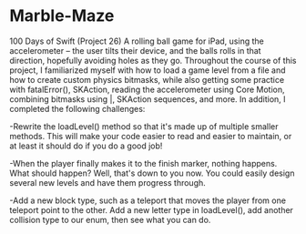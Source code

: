 # Marble-Maze
100 Days of Swift (Project 26) A rolling ball game for iPad, using the accelerometer – the user tilts their device, and the balls rolls in that direction, 
hopefully avoiding holes as they go. Throughout the course of this project, I familiarized myself with how to load a game level from a file and how to create 
custom physics bitmasks, while also getting some practice with fatalError(), SKAction, reading the accelerometer using Core Motion, combining bitmasks using |, 
SKAction sequences, and more. In addition, I completed the following challenges:

-Rewrite the loadLevel() method so that it's made up of multiple smaller methods. This will make your code easier to read and easier to maintain, or at least it should do if you do a good job!

-When the player finally makes it to the finish marker, nothing happens. What should happen? Well, that's down to you now. You could easily design several new levels and have them progress through.

-Add a new block type, such as a teleport that moves the player from one teleport point to the other. Add a new letter type in loadLevel(), add another collision type to our enum, then see what you can do.


